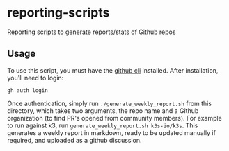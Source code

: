 # reporting-scripts
Reporting scripts to generate reports/stats of Github repos

## Usage
To use this script, you must have the [github cli](https://cli.github.com/) installed.  After installation, you'll need to login:

`gh auth login`

Once authentication, simply run `./generate_weekly_report.sh` from this directory, which takes two arguments, the repo name and a Github organization (to find PR's opened from community members).  For example to run against k3, run `generate_weekly_report.sh k3s-io/k3s`.  This generates a weekly report in markdown, ready to be updated manually if required, and uploaded as a github discussion.